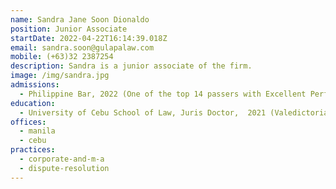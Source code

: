 ```yaml
---
name: Sandra Jane Soon Dionaldo
position: Junior Associate
startDate: 2022-04-22T16:14:39.018Z
email: sandra.soon@gulapalaw.com
mobile: (+63)32 2387254
description: Sandra is a junior associate of the firm.
image: /img/sandra.jpg
admissions:
  - Philippine Bar, 2022 (One of the top 14 passers with Excellent Performance)
education:
  - University of Cebu School of Law, Juris Doctor,  2021 (Valedictorian)
offices:
  - manila
  - cebu
practices:
  - corporate-and-m-a
  - dispute-resolution
---
```

